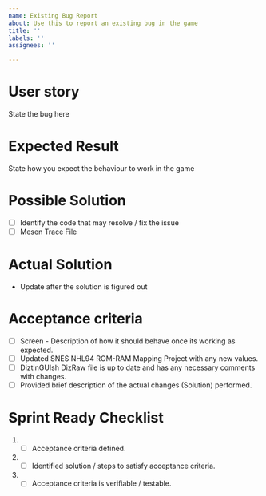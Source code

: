 ```yaml
---
name: Existing Bug Report
about: Use this to report an existing bug in the game
title: ''
labels: ''
assignees: ''

---
```


# User story
State the bug here

# Expected Result
State how you expect the behaviour to work in the game

# Possible Solution
- [ ] Identify the code that may resolve / fix the issue
- [ ] Mesen Trace File

# Actual Solution
- Update after the solution is figured out

# Acceptance criteria
- [ ] Screen - Description of how it should behave once its working as expected.
- [ ] Updated SNES NHL94 ROM-RAM Mapping Project with any new values.
- [ ] DiztinGUIsh DizRaw file is up to date and has any necessary comments with changes.
- [ ] Provided brief description of the actual changes (Solution) performed.

# Sprint Ready Checklist 
1. - [ ] Acceptance criteria defined.
2. - [ ] Identified solution / steps to satisfy acceptance criteria.
3. - [ ] Acceptance criteria is verifiable / testable.
